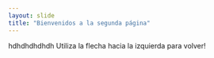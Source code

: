 ```yaml
---
layout: slide
title: "Bienvenidos a la segunda página"
---
```

hdhdhdhdhdh
Utiliza la flecha hacia la izquierda para volver!

